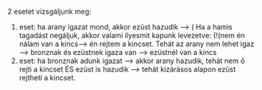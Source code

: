 2 esetet vizsgáljunk meg:
1. eset: ha arany igazat mond, akkor ezüst hazudik -->  ( Ha a hamis tagadást negáljuk, akkor valami ilyesmit kapunk levezetve: (!(nem én nálam van a kincs--> én rejtem a kincset. Tehát az arany nem lehet igaz --> bronznak és ezüstnek igaza van --> ezüstnél van a kincs
2. eset: ha bronznak adunk igazat -->  akkor arany hazudik, tehát nem ő rejti a kincset ÉS  ezüst is hazudik -->   tehát kizárásos alapon ezüst rejtheti a kincset.
